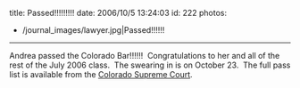 title: Passed!!!!!!!!!
date: 2006/10/5 13:24:03
id: 222
photos:
- /journal_images/lawyer.jpg|Passed!!!!!!
---
Andrea passed the Colorado Bar!!!!!!  Congratulations to her and all of the rest of the July 2006 class.  The swearing in is on October 23.  The full pass list is available from the [Colorado Supreme Court](http://www.coloradosupremecourt.com/BLE/results/July2006/Alphabetical%20Pass%20List.pdf).